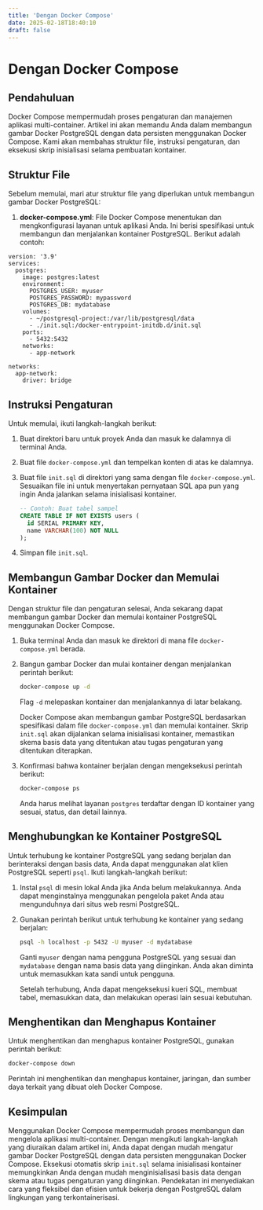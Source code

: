 ```yaml
---
title: 'Dengan Docker Compose'
date: 2025-02-18T18:40:10
draft: false
---
```


# Dengan Docker Compose

## Pendahuluan

Docker Compose mempermudah proses pengaturan dan manajemen aplikasi multi-container. Artikel ini akan memandu Anda dalam membangun gambar Docker PostgreSQL dengan data persisten menggunakan Docker Compose. Kami akan membahas struktur file, instruksi pengaturan, dan eksekusi skrip inisialisasi selama pembuatan kontainer.

## Struktur File

Sebelum memulai, mari atur struktur file yang diperlukan untuk membangun gambar Docker PostgreSQL:

1. **docker-compose.yml**: File Docker Compose menentukan dan mengkonfigurasi layanan untuk aplikasi Anda. Ini berisi spesifikasi untuk membangun dan menjalankan kontainer PostgreSQL. Berikut adalah contoh:

```docker
version: '3.9'
services:
  postgres:
    image: postgres:latest
    environment:
      POSTGRES_USER: myuser
      POSTGRES_PASSWORD: mypassword
      POSTGRES_DB: mydatabase
    volumes:
      - ~/postgresql-project:/var/lib/postgresql/data
      - ./init.sql:/docker-entrypoint-initdb.d/init.sql
    ports:
      - 5432:5432
    networks:
      - app-network

networks:
  app-network:
    driver: bridge
```

## Instruksi Pengaturan

Untuk memulai, ikuti langkah-langkah berikut:

1. Buat direktori baru untuk proyek Anda dan masuk ke dalamnya di terminal Anda.
2. Buat file `docker-compose.yml` dan tempelkan konten di atas ke dalamnya.
3. Buat file `init.sql` di direktori yang sama dengan file `docker-compose.yml`. Sesuaikan file ini untuk menyertakan pernyataan SQL apa pun yang ingin Anda jalankan selama inisialisasi kontainer.

   ```sql
   -- Contoh: Buat tabel sampel
   CREATE TABLE IF NOT EXISTS users (
     id SERIAL PRIMARY KEY,
     name VARCHAR(100) NOT NULL
   );
   ```

4. Simpan file `init.sql`.

## Membangun Gambar Docker dan Memulai Kontainer

Dengan struktur file dan pengaturan selesai, Anda sekarang dapat membangun gambar Docker dan memulai kontainer PostgreSQL menggunakan Docker Compose.

1. Buka terminal Anda dan masuk ke direktori di mana file `docker-compose.yml` berada.
2. Bangun gambar Docker dan mulai kontainer dengan menjalankan perintah berikut:

   ```bash
   docker-compose up -d
   ```

   Flag `-d` melepaskan kontainer dan menjalankannya di latar belakang.

   Docker Compose akan membangun gambar PostgreSQL berdasarkan spesifikasi dalam file `docker-compose.yml` dan memulai kontainer. Skrip `init.sql` akan dijalankan selama inisialisasi kontainer, memastikan skema basis data yang ditentukan atau tugas pengaturan yang ditentukan diterapkan.

3. Konfirmasi bahwa kontainer berjalan dengan mengeksekusi perintah berikut:

   ```bash
   docker-compose ps
   ```

   Anda harus melihat layanan `postgres` terdaftar dengan ID kontainer yang sesuai, status, dan detail lainnya.

## Menghubungkan ke Kontainer PostgreSQL

Untuk terhubung ke kontainer PostgreSQL yang sedang berjalan dan berinteraksi dengan basis data, Anda dapat menggunakan alat klien PostgreSQL seperti `psql`. Ikuti langkah-langkah berikut:

1. Instal `psql` di mesin lokal Anda jika Anda belum melakukannya. Anda dapat menginstalnya menggunakan pengelola paket Anda atau mengunduhnya dari situs web resmi PostgreSQL.
2. Gunakan perintah berikut untuk terhubung ke kontainer yang sedang berjalan:

   ```bash
   psql -h localhost -p 5432 -U myuser -d mydatabase
   ```

   Ganti `myuser` dengan nama pengguna PostgreSQL yang sesuai dan `mydatabase` dengan nama basis data yang diinginkan. Anda akan diminta untuk memasukkan kata sandi untuk pengguna.

   Setelah terhubung, Anda dapat mengeksekusi kueri SQL, membuat tabel, memasukkan data, dan melakukan operasi lain sesuai kebutuhan.

## Menghentikan dan Menghapus Kontainer

Untuk menghentikan dan menghapus kontainer PostgreSQL, gunakan perintah berikut:

```bash
docker-compose down
```

Perintah ini menghentikan dan menghapus kontainer, jaringan, dan sumber daya terkait yang dibuat oleh Docker Compose.

## Kesimpulan

Menggunakan Docker Compose mempermudah proses membangun dan mengelola aplikasi multi-container. Dengan mengikuti langkah-langkah yang diuraikan dalam artikel ini, Anda dapat dengan mudah mengatur gambar Docker PostgreSQL dengan data persisten menggunakan Docker Compose. Eksekusi otomatis skrip `init.sql` selama inisialisasi kontainer memungkinkan Anda dengan mudah menginisialisasi basis data dengan skema atau tugas pengaturan yang diinginkan. Pendekatan ini menyediakan cara yang fleksibel dan efisien untuk bekerja dengan PostgreSQL dalam lingkungan yang terkontainerisasi.
